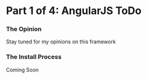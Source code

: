 # Part 1 of 4: AngularJS ToDo 

### The Opinion
Stay tuned for my opinions on this framework

### The Install Process 
Coming Soon




